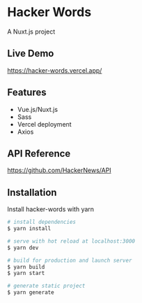
# Hacker Words

A Nuxt.js project


## Live Demo

https://hacker-words.vercel.app/


## Features

- Vue.js/Nuxt.js
- Sass
- Vercel deployment
- Axios


## API Reference

https://github.com/HackerNews/API

## Installation

Install hacker-words with yarn

```bash
# install dependencies
$ yarn install

# serve with hot reload at localhost:3000
$ yarn dev

# build for production and launch server
$ yarn build
$ yarn start

# generate static project
$ yarn generate
```
